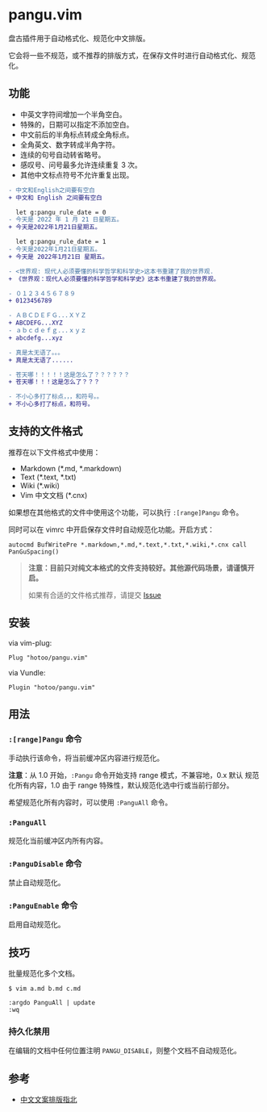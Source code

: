 # pangu.vim

盘古插件用于自动格式化、规范化中文排版。

它会将一些不规范，或不推荐的排版方式，在保存文件时进行自动格式化、规范化。

## 功能

* 中英文字符间增加一个半角空白。
* 特殊的，日期可以指定不添加空白。
* 中文前后的半角标点转成全角标点。
* 全角英文、数字转成半角字符。
* 连续的句号自动转省略号。
* 感叹号、问号最多允许连续重复 3 次。
* 其他中文标点符号不允许重复出现。

```diff
- 中文和English之间要有空白
+ 中文和 English 之间要有空白

  let g:pangu_rule_date = 0
- 今天是 2022 年 1 月 21 日星期五。
+ 今天是2022年1月21日星期五。

  let g:pangu_rule_date = 1
- 今天是2022年1月21日星期五。
+ 今天是 2022年1月21日 星期五。

- <世界观: 现代人必须要懂的科学哲学和科学史>这本书重建了我的世界观.
+ 《世界观：现代人必须要懂的科学哲学和科学史》这本书重建了我的世界观。

- ０１２３４５６７８９
+ 0123456789

- ＡＢＣＤＥＦＧ...ＸＹＺ
+ ABCDEFG...XYZ
- ａｂｃｄｅｆｇ...ｘｙｚ
+ abcdefg...xyz

- 真是太无语了。。。
+ 真是太无语了......

- 苍天哪！！！！！这是怎么了？？？？？？
+ 苍天哪！！！这是怎么了？？？

- 不小心多打了标点，，，和符号。。
+ 不小心多打了标点，和符号。
```

## 支持的文件格式

推荐在以下文件格式中使用：

* Markdown (*.md, *.markdown)
* Text (*.text, *.txt)
* Wiki (*.wiki)
* Vim 中文文档 (*.cnx)

如果想在其他格式的文件中使用这个功能，可以执行 `:[range]Pangu` 命令。

同时可以在 vimrc 中开启保存文件时自动规范化功能。开启方式：

```viml
autocmd BufWritePre *.markdown,*.md,*.text,*.txt,*.wiki,*.cnx call PanGuSpacing()
```

> **注意：目前只对纯文本格式的文件支持较好。其他源代码场景，请谨慎开启。**
>
> 如果有合适的文件格式推荐，请提交 [Issue](https://github.com/hotoo/pangu.vim/issues)

## 安装

via vim-plug:

```viml
Plug "hotoo/pangu.vim"
```

via Vundle:

```
Plugin "hotoo/pangu.vim"
```

## 用法

### `:[range]Pangu` 命令

手动执行该命令，将当前缓冲区内容进行规范化。

**注意**：从 1.0 开始，`:Pangu` 命令开始支持 range 模式，不兼容地，0.x 默认
规范化所有内容，1.0 由于 range 特殊性，默认规范化选中行或当前行部分。

希望规范化所有内容时，可以使用 `:PanguAll` 命令。

### `:PanguAll`

规范化当前缓冲区内所有内容。

### `:PanguDisable` 命令

禁止自动规范化。

### `:PanguEnable` 命令

启用自动规范化。

## 技巧

批量规范化多个文档。

```
$ vim a.md b.md c.md

:argdo PanguAll | update
:wq
```

### 持久化禁用

在编辑的文档中任何位置注明 `PANGU_DISABLE`，则整个文档不自动规范化。

## 参考

* [中文文案排版指北](https://github.com/sparanoid/chinese-copywriting-guidelines)
